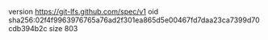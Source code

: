 version https://git-lfs.github.com/spec/v1
oid sha256:02f4f9963976765a76ad2f301ea865d5e00467fd7daa23ca7399d70cdb394b2c
size 803
